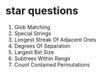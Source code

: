# star questions

1. Glob Matching
2. Special Strings
3. Longest Streak Of Adjacent Ones
4. Degrees Of Separation
5. Largest Bst Size
6. Subtrees Within Range
7. Count Contained Permutations